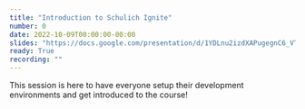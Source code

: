 ```yaml
---
title: "Introduction to Schulich Ignite"
number: 0
date: 2022-10-09T00:00:00-00:00
slides: "https://docs.google.com/presentation/d/1YDLnu2izdXAPugegnC6_VTLPRpyskd-Hcz-Yai4ye9Y/edit?usp=sharing"
ready: True
recording: ""
---
```


This session is here to have everyone setup their development environments and get introduced to the course!
